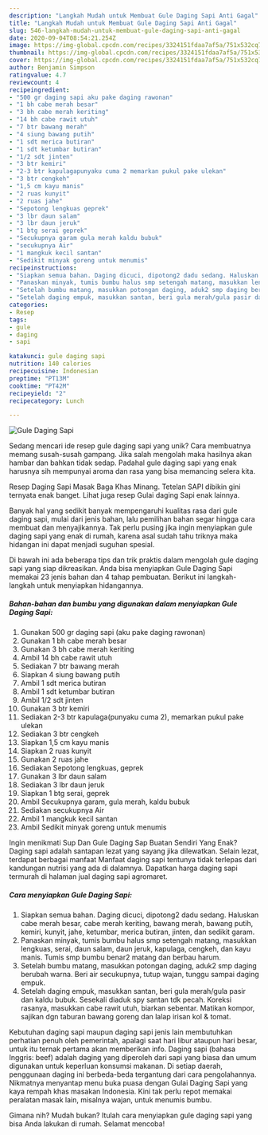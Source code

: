 ```yaml
---
description: "Langkah Mudah untuk Membuat Gule Daging Sapi Anti Gagal"
title: "Langkah Mudah untuk Membuat Gule Daging Sapi Anti Gagal"
slug: 546-langkah-mudah-untuk-membuat-gule-daging-sapi-anti-gagal
date: 2020-09-04T08:54:21.254Z
image: https://img-global.cpcdn.com/recipes/3324151fdaa7af5a/751x532cq70/gule-daging-sapi-foto-resep-utama.jpg
thumbnail: https://img-global.cpcdn.com/recipes/3324151fdaa7af5a/751x532cq70/gule-daging-sapi-foto-resep-utama.jpg
cover: https://img-global.cpcdn.com/recipes/3324151fdaa7af5a/751x532cq70/gule-daging-sapi-foto-resep-utama.jpg
author: Benjamin Simpson
ratingvalue: 4.7
reviewcount: 4
recipeingredient:
- "500 gr daging sapi aku pake daging rawonan"
- "1 bh cabe merah besar"
- "3 bh cabe merah keriting"
- "14 bh cabe rawit utuh"
- "7 btr bawang merah"
- "4 siung bawang putih"
- "1 sdt merica butiran"
- "1 sdt ketumbar butiran"
- "1/2 sdt jinten"
- "3 btr kemiri"
- "2-3 btr kapulagapunyaku cuma 2 memarkan pukul pake ulekan"
- "3 btr cengkeh"
- "1,5 cm kayu manis"
- "2 ruas kunyit"
- "2 ruas jahe"
- "Sepotong lengkuas geprek"
- "3 lbr daun salam"
- "3 lbr daun jeruk"
- "1 btg serai geprek"
- "Secukupnya garam gula merah kaldu bubuk"
- "secukupnya Air"
- "1 mangkuk kecil santan"
- "Sedikit minyak goreng untuk menumis"
recipeinstructions:
- "Siapkan semua bahan. Daging dicuci, dipotong2 dadu sedang. Haluskan cabe merah besar, cabe merah keriting, bawang merah, bawang putih, kemiri, kunyit, jahe, ketumbar, merica butiran, jinten, dan sedikit garam."
- "Panaskan minyak, tumis bumbu halus smp setengah matang, masukkan lengkuas, serai, daun salam, daun jeruk, kapulaga, cengkeh, dan kayu manis. Tumis smp bumbu benar2 matang dan berbau harum."
- "Setelah bumbu matang, masukkan potongan daging, aduk2 smp daging berubah warna. Beri air secukupnya, tutup wajan, tunggu sampai daging empuk."
- "Setelah daging empuk, masukkan santan, beri gula merah/gula pasir dan kaldu bubuk. Sesekali diaduk spy santan tdk pecah. Koreksi rasanya, masukkan cabe rawit utuh, biarkan sebentar. Matikan kompor, sajikan dgn taburan bawang goreng dan lalap irisan kol &amp; tomat."
categories:
- Resep
tags:
- gule
- daging
- sapi

katakunci: gule daging sapi 
nutrition: 140 calories
recipecuisine: Indonesian
preptime: "PT13M"
cooktime: "PT42M"
recipeyield: "2"
recipecategory: Lunch

---
```



![Gule Daging Sapi](https://img-global.cpcdn.com/recipes/3324151fdaa7af5a/751x532cq70/gule-daging-sapi-foto-resep-utama.jpg)

Sedang mencari ide resep gule daging sapi yang unik? Cara membuatnya memang susah-susah gampang. Jika salah mengolah maka hasilnya akan hambar dan bahkan tidak sedap. Padahal gule daging sapi yang enak harusnya sih mempunyai aroma dan rasa yang bisa memancing selera kita.

Resep Daging Sapi Masak Baga Khas Minang. Tetelan SAPI dibikin gini ternyata enak banget. Lihat juga resep Gulai daging Sapi enak lainnya.

Banyak hal yang sedikit banyak mempengaruhi kualitas rasa dari gule daging sapi, mulai dari jenis bahan, lalu pemilihan bahan segar hingga cara membuat dan menyajikannya. Tak perlu pusing jika ingin menyiapkan gule daging sapi yang enak di rumah, karena asal sudah tahu triknya maka hidangan ini dapat menjadi suguhan spesial.


Di bawah ini ada beberapa tips dan trik praktis dalam mengolah gule daging sapi yang siap dikreasikan. Anda bisa menyiapkan Gule Daging Sapi memakai 23 jenis bahan dan 4 tahap pembuatan. Berikut ini langkah-langkah untuk menyiapkan hidangannya.

<!--inarticleads1-->

##### Bahan-bahan dan bumbu yang digunakan dalam menyiapkan Gule Daging Sapi:

1. Gunakan 500 gr daging sapi (aku pake daging rawonan)
1. Gunakan 1 bh cabe merah besar
1. Gunakan 3 bh cabe merah keriting
1. Ambil 14 bh cabe rawit utuh
1. Sediakan 7 btr bawang merah
1. Siapkan 4 siung bawang putih
1. Ambil 1 sdt merica butiran
1. Ambil 1 sdt ketumbar butiran
1. Ambil 1/2 sdt jinten
1. Gunakan 3 btr kemiri
1. Sediakan 2-3 btr kapulaga(punyaku cuma 2), memarkan pukul pake ulekan
1. Sediakan 3 btr cengkeh
1. Siapkan 1,5 cm kayu manis
1. Siapkan 2 ruas kunyit
1. Gunakan 2 ruas jahe
1. Sediakan Sepotong lengkuas, geprek
1. Gunakan 3 lbr daun salam
1. Sediakan 3 lbr daun jeruk
1. Siapkan 1 btg serai, geprek
1. Ambil Secukupnya garam, gula merah, kaldu bubuk
1. Sediakan secukupnya Air
1. Ambil 1 mangkuk kecil santan
1. Ambil Sedikit minyak goreng untuk menumis


Ingin menikmati Sup Dan Gule Daging Sap Buatan Sendiri Yang Enak? Daging sapi adalah santapan lezat yang sayang jika dilewatkan. Selain lezat, terdapat berbagai manfaat Manfaat daging sapi tentunya tidak terlepas dari kandungan nutrisi yang ada di dalamnya. Dapatkan harga daging sapi termurah di halaman jual daging sapi agromaret. 

<!--inarticleads2-->

##### Cara menyiapkan Gule Daging Sapi:

1. Siapkan semua bahan. Daging dicuci, dipotong2 dadu sedang. Haluskan cabe merah besar, cabe merah keriting, bawang merah, bawang putih, kemiri, kunyit, jahe, ketumbar, merica butiran, jinten, dan sedikit garam.
1. Panaskan minyak, tumis bumbu halus smp setengah matang, masukkan lengkuas, serai, daun salam, daun jeruk, kapulaga, cengkeh, dan kayu manis. Tumis smp bumbu benar2 matang dan berbau harum.
1. Setelah bumbu matang, masukkan potongan daging, aduk2 smp daging berubah warna. Beri air secukupnya, tutup wajan, tunggu sampai daging empuk.
1. Setelah daging empuk, masukkan santan, beri gula merah/gula pasir dan kaldu bubuk. Sesekali diaduk spy santan tdk pecah. Koreksi rasanya, masukkan cabe rawit utuh, biarkan sebentar. Matikan kompor, sajikan dgn taburan bawang goreng dan lalap irisan kol &amp; tomat.


Kebutuhan daging sapi maupun daging sapi jenis lain membutuhkan perhatian penuh oleh pemerintah, apalagi saat hari libur ataupun hari besar, untuk itu ternak pertama akan memberikan info. Daging sapi (bahasa Inggris: beef) adalah daging yang diperoleh dari sapi yang biasa dan umum digunakan untuk keperluan konsumsi makanan. Di setiap daerah, penggunaan daging ini berbeda-beda tergantung dari cara pengolahannya. Nikmatnya menyantap menu buka puasa dengan Gulai Daging Sapi yang kaya rempah khas masakan Indonesia. Kini tak perlu repot memakai peralatan masak lain, misalnya wajan, untuk menumis bumbu. 

Gimana nih? Mudah bukan? Itulah cara menyiapkan gule daging sapi yang bisa Anda lakukan di rumah. Selamat mencoba!
